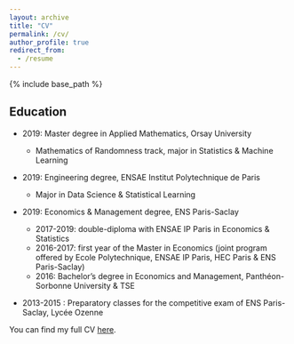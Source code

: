 ```yaml
---
layout: archive
title: "CV"
permalink: /cv/
author_profile: true
redirect_from:
  - /resume
---
```


{% include base_path %}



## Education

- 2019: Master degree in Applied Mathematics, Orsay University
  - Mathematics of Randomness track, major in Statistics & Machine Learning
  
- 2019: Engineering degree, ENSAE Institut Polytechnique de Paris
  - Major in Data Science & Statistical Learning
  
- 2019: Economics & Management degree, ENS Paris-Saclay
  - 2017-2019: double-diploma with ENSAE IP Paris in Economics & Statistics
  - 2016-2017: first year of the Master in Economics (joint program offered by Ecole Polytechnique, ENSAE IP Paris, HEC Paris & ENS Paris-Saclay)
  - 2016: Bachelor’s degree in Economics and Management, Panthéon-Sorbonne University & TSE

- 2013-2015 : Preparatory classes for the competitive exam of ENS Paris-Saclay, Lycée Ozenne

You can find my full CV [here](https://nbviewer.jupyter.org/github/martinmugnier/martinmugnier.github.io/blob/master/files/paper1.pdf).

